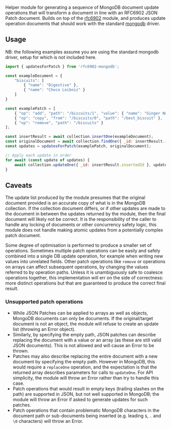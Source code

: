 Helper module for generating a sequence of MongoDB document update operations 
that will transform a document in line with an RFC6902 JSON Patch document.
Builds on top of the [rfc6902](https://www.npmjs.com/package/rfc6902) module, 
and produces update operation documents that should work with the standard 
[mongodb](https://www.npmjs.com/package/mongodb) driver.

## Usage

NB: the following examples assume you are using the standard mongodb driver, setup for 
which is not included here.
```js
import { updatesForPatch } from 'rfc6902-mongodb';

const exampleDocument = {
    "biscuits": [
        { "name": "Digestive" },
        { "name": "Choco Leibniz" }
    ]
}

const examplePatch = [
    { "op": "add", "path": "/biscuits/1", "value": { "name": "Ginger Nut" } },
    { "op": "copy", "from": "/biscuits/0", "path": "/best_biscuit" },
    { "op": "remove", "path": "/biscuits" }
];

const insertResult = await collection.insertOne(exampleDocument);
const originalDocument = await collection.findOne({ _id: insertResult.insertedId }); // equivalent to exampleDocument
const updates = updatesForPatch(examplePatch, originalDocument);

// Apply each update in order
for await (const update of updates) {
    await collection.updateOne({ _id: insertResult.insertedId }, update);
}

```

## Caveats

The update list produced by the module presumes that the original document 
provided is an accurate copy of what is in the MongoDB collection. If the 
collection document differs, or if other updates are made to the document in 
between the updates returned by the module, then the final document will likely 
not be correct. It is the responsibility of the caller to handle any locking 
of documents or other concurrency safety logic, this module does not handle 
making atomic updates from a potentially complex patch document.

Some degree of optimisation is performed to produce a smaller set of operations.
Sometimes multiple patch operations can be easily and safely combined into a single 
DB update operation, for example when writing new values into unrelated fields.
Other patch operations like `remove` or operations on arrays can affect subsequent 
operations, by changing the values referred to by operation paths. Unless it is 
unambiguously safe to coalesce operations together, this implementation will err 
on the side of correctness: more distinct operations but that are guaranteed to 
produce the correct final result.

### Unsupported patch operations

* While JSON Patches can be applied to arrays as well as objects, MongoDB documents 
can only be documents. If the original/target document is not an object, the module
will refuse to create an update list (throwing an Error object).
* Similarly, by specifying the empty path, JSON patches can describe replacing the 
document with a value or an array (as these are still valid JSON documents). This
is not allowed and will cause an Error to be thrown.
* Patches may also describe replacing the entire document with a new document by 
specifying the empty path. However in MongoDB, this would require a `replaceOne` 
operation, and the expectation is that the returned array describes parameters for 
calls to `updateOne`. For API simplicity, the module will throw an Error rather than
try to handle this case.
* Patch operations that would result in empty keys (trailing slashes on the path) are
supported in JSON, but not well supported in MongoDB; the module will throw an Error
if asked to generate updates for such patches.
* Patch operations that contain problematic MongoDB characters in the document path 
or sub-documents being inserted (e.g. leading `$`, `.` and `\0` characters) will throw
an Error.
